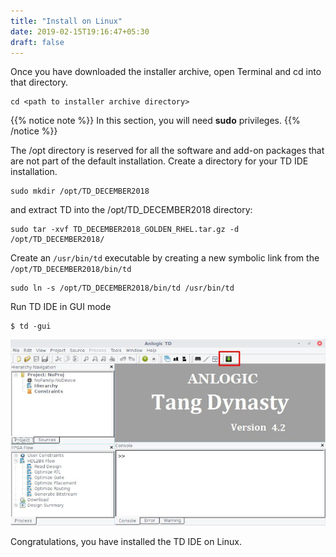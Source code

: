 ```yaml
---
title: "Install on Linux"
date: 2019-02-15T19:16:47+05:30
draft: false
---
```


Once you have downloaded the installer archive, open Terminal and cd into that directory.

```
cd <path to installer archive directory>
```

{{% notice note %}}
In this section, you will need **sudo** privileges.
{{% /notice %}}

The /opt directory is reserved for all the software and add-on packages that are not part of the default installation. Create a directory for your TD IDE installation.

```
sudo mkdir /opt/TD_DECEMBER2018
```

and extract TD into the /opt/TD_DECEMBER2018 directory:

```
sudo tar -xvf TD_DECEMBER2018_GOLDEN_RHEL.tar.gz -d /opt/TD_DECEMBER2018/
```

Create an ``/usr/bin/td`` executable by creating a new symbolic link from the ``/opt/TD_DECEMBER2018/bin/td``

```
sudo ln -s /opt/TD_DECEMBER2018/bin/td /usr/bin/td
```

Run TD IDE in GUI mode

```
$ td -gui
```
![TD GUI Mode](/getting-started/installing-USB-Driver/linux/images/87078310026779781.jpg "Tang Dynasty SDK in GUI Mode.")

Congratulations, you have installed the TD IDE on Linux.